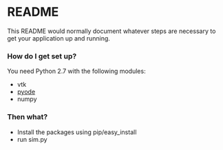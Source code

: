 # README #

This README would normally document whatever steps are necessary to get your application up and running.


### How do I get set up? ###

You need Python 2.7 with the following modules:

* vtk
* [pyode](https://bitbucket.org/odedevs/ode/downloads)
* numpy

### Then what? ###

* Install the packages using pip/easy_install
* run sim.py